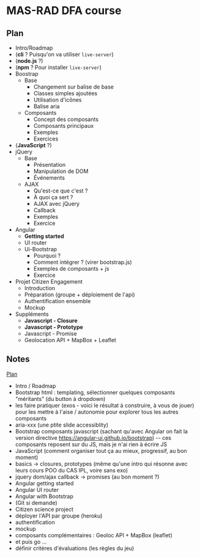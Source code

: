 # MAS-RAD DFA course

## Plan

* Intro/Roadmap
* (**cli** ? Puisqu'on va utiliser `live-server`)
* (**node.js** ?)
* (**npm** ? Pour installer `live-server`)
* Boostrap
  * Base
    * Changement sur balise de base
    * Classes simples ajoutées
    * Utilisation d'icônes
    * Balise aria
  * Composants
    * Concept des composants
    * Composants principaux
    * Exemples
    * Exercices
* (**JavaScript** ?)
* jQuery
  * Base
    * Présentation
    * Manipulation de DOM
    * Événements
  * AJAX
    * Qu'est-ce que c'est ?
    * À quoi ça sert ?
    * AJAX avec jQuery
    * Callback
    * Exemples
    * Exercice
* Angular
  * **Getting started**
  * UI router
  * Ui-Bootstrap
    * Pourquoi ?
    * Comment intégrer ? (virer bootstrap.js)
    * Exemples de composants + js
    * Exercice
* Projet Citizen Engagement
  * Introduction
  * Préparation (groupe + déploiement de l'api)
  * Authentification ensemble
  * Mockup
* Suppléments
  * **Javascript - Closure**
  * **Javascript - Prototype**
  * Javascript - Promise
  * Geolocation API + MapBox + Leaflet

## Notes

[Plan](http://www.mas-rad.ch/programme/cas-dar/module-dfa.aspx)

* Intro / Roadmap
* Bootstrap html : templating, sélectionner quelques composants "méritants" (du button à dropdown) 
 * les faire pratiquer (exos - voici le résultat à construire, à vous de jouer) pour les mettre à l'aise / autonomie pour explorer tous les autres composants
 * aria-xxx (une ptite slide accessiblity)
* Bootstrap composants javascript (sachant qu'avec Angular on fait la version directive https://angular-ui.github.io/bootstrap) -- ces composants reposent sur du JS, mais je n'ai rien à écrire JS
* JavaScript (comment organiser tout ça au mieux, progressif, au bon moment)
 * basics -> closures, prototypes (même qu'une intro qui résonne avec leurs cours POO du CAS IPL, voire sans exo)
 * jquery dom/ajax callback -> promises (au bon moment ?)
* Angular getting started
* Angular UI router
* Angular with Bootstrap
* (Git si demande)
* Citizen science project
 * déployer l'API par groupe (heroku)
 * authentification
 * mockup
 * composants complémentaires : Geoloc API + MapBox (leaflet)
 * et puis go ...
* définir critères d'évaluations (les règles du jeu)

